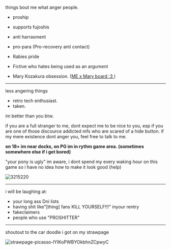 things bout me what anger people.

- proship
- supports fujoshis
- anti harrasment
- pro-para (Pro-recovery anti contact)
- Rabies pride

- Fictive who hates being used as an argument
- Mary Kozakura obsession. ([ME x Mary board :3 ](https://www.pinterest.com/rabid0snake/kuromary/) )
***
less angering things
- retro tech enthusiast.
- taken.

im better than you btw.

if you are a full stranger to me, dont expect me to be nice to you, esp if you are one of those discource addicted mfs who are scared of a hide button.
if my mere existence dont anger you, feel free to talk to me.


**on 18+ im near docks,  on PG im in rythm game area. (sometimes somewhere else if i get bored)**

"your pony is ugly" im aware, i dont spend my every waking hour on this game so i have no idea how to make it look good (help)

![3215220](https://github.com/Rabid-Snake/Rabid-Snake/assets/155862058/d66d5c54-cf3b-4b4d-b707-a681e6e4413b)
***
i will be laughing at:
- your long ass Dni lists
- having shit like"[thing] fans KILL YOURSELF!!!" inyour rentry
- fakeclaimers
- people who use "PROSHITTER"

***
shoutout to the car doodle i got on my strawpage

![strawpage-picasso-lYIKoPWBYOkbhnZCpwyC](https://github.com/Rabid-Snake/Rabid-Snake/assets/155862058/18fd6880-e6e1-4a06-a806-4817347fbaf6)
